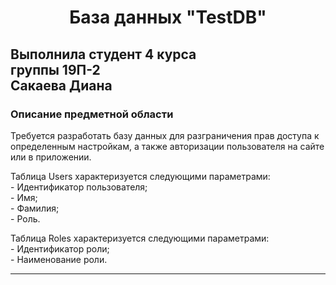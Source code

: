 <h1 align="center"> База данных "TestDB"</h1>
<h2> Выполнила студент 4 курса <br> группы 19П-2 <br> Сакаева Диана</h2>
<h3> Описание предметной области</h3>
<p> Требуется разработать базу данных для разграничения прав доступа к определенным настройкам, а также авторизации пользователя на сайте или в приложении.<br></p>
<p>Таблица Users характеризуется следующими параметрами:<br>
- Идентификатор пользователя;<br>
- Имя;<br>
- Фамилия;<br>
- Роль.<br></p>
<p>Таблица Roles характеризуется следующими параметрами:<br>
- Идентификатор роли;<br>
- Наименование роли.<br></p>
<hr>
